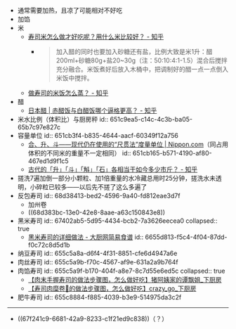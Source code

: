 - 通常需要加热，且凉了可能相对不好吃
- 加馅
- 米
	- [寿司米怎么做才好吃呢？用什么米比较好？ - 知乎](https://www.zhihu.com/question/27696542)
		- >加入醋的同时也要加入砂糖还有盐，比例大致是米1升：醋200ml+砂糖80g+盐20~30g（注：50:10:4:1-1.5）混合后搅拌充分融合。米饭煮好后放入木桶中，把调制好的醋一点一点倒入米饭中搅拌。
	- [做寿司的米饭怎么蒸？ - 知乎](https://www.zhihu.com/question/315976750)
- 醋
	- [日本醋 | 赤醋饭与白醋饭哪个逼格更高？ - 知乎](https://zhuanlan.zhihu.com/p/64649984)
- 米水比例（体积比）与厨房秤
  id:: 651c9ea5-c14c-4c3b-ba05-65b7c97e827c
- 容量单位
  id:: 651cb3f4-b835-4644-aacf-60349f12a756
	- [合、升、斗——现代仍在使用的“尺贯法”度量单位 | Nippon.com](https://www.nippon.com/cn/japan-data/h01488/)（同占用体积的不同米的重量不一定相同）
	  id:: 651cb165-b571-4190-af80-467ed1d9f1c5
	- [古代的「升」「斗」「斛」「石」各相当于如今多少市斤？ - 知乎](https://www.zhihu.com/question/292124576)
- 搓洗7遍加倒一部分小颗粒、加1倍重量的水冷藏总用时25分钟，搓洗水未透明，小碎粒已较多——以后先不搓了这么多遍了
- 反包寿司
  id:: 68d38413-bed2-4596-9a40-fd812eae3d7f
	- 加州卷
	- ((68d383bc-13e0-42e8-8aae-a63c150843e8))
- 黑米寿司
  id:: 67402ab5-5d95-4434-bcb2-7a3626eecea0
  collapsed:: true
	- [黑米寿司的详细做法 - 大厨网简易食谱](https://www.dachu.co/zh-cn/recipe/139230)
	  id:: 6655d813-f5c4-4f04-87dd-f0c72c8d5d1b
- 纳豆寿司
  id:: 655c5a8a-d6f4-4f31-8851-cfe6d4947a6e
- 肉丝寿司
  id:: 655c5a9b-f70c-4567-af9e-631a2a9b764f
- 肉馅寿司
  id:: 655c5a9f-b170-404f-a8e7-8c7d55e6ed5c
  collapsed:: true
	- [【肉末手握寿司的做法步骤图，怎么做好吃】猪阿姨家的谭飘姐_下厨房](https://www.xiachufang.com/recipe/106823295/)
	- [【寿司肉糜卷🍙的做法步骤图，怎么做好吃】crazy_go_下厨房](https://www.xiachufang.com/recipe/102286327/)
- 肥牛寿司
  id:: 655c8884-f885-4039-b3e9-514975da3c2f
- ---
- ((67f241c9-6681-42a9-8233-c1f21ed9c838))（？）